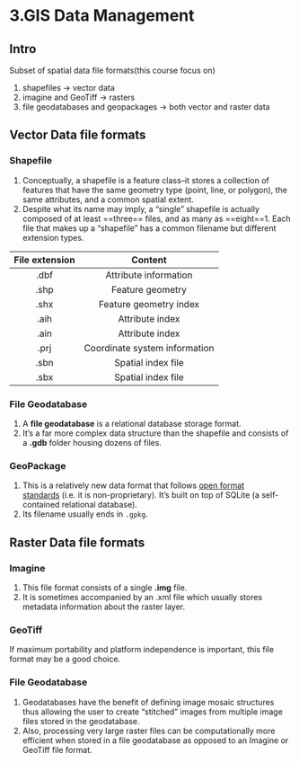 # 3.GIS Data Management

## Intro
Subset of spatial data file formats(this course focus on)
1. shapefiles -> vector data
2. imagine and GeoTiff -> rasters
3. file geodatabases and geopackages -> both vector and raster data

## Vector Data file formats
### Shapefile
1. Conceptually, a shapefile is a feature class–it stores a collection of features that have the same geometry type (point, line, or polygon), the same attributes, and a common spatial extent.
2. Despite what its name may imply, a “single” shapefile is actually composed of at least ==three== files, and as many as ==eight==1. Each file that makes up a “shapefile” has a common filename but different extension types.

| File extension |            Content            |
| :------------: | :---------------------------: |
|      .dbf      |     Attribute information     |
|      .shp      |       Feature geometry        |
|      .shx      |    Feature geometry index     |
|      .aih      |        Attribute index        |
|      .ain      |        Attribute index        |
|      .prj      | Coordinate system information |
|      .sbn      |      Spatial index file       |
|      .sbx      |      Spatial index file       |

### File Geodatabase
1. A **file geodatabase** is a relational database storage format. 
2. It’s a far more complex data structure than the shapefile and consists of a **.gdb** folder housing dozens of files.

### GeoPackage
1. This is a relatively new data format that follows [open format standards](https://en.wikipedia.org/wiki/Open_format) (i.e. it is non-proprietary). It’s built on top of SQLite (a self-contained relational database).
2. Its filename usually ends in `.gpkg`.

## Raster Data file formats
### Imagine
1. This file format consists of a single **.img** file.
2. It is sometimes accompanied by an .xml file which usually stores metadata information about the raster layer.

### GeoTiff
If maximum portability and platform independence is important, this file format may be a good choice.

### File Geodatabase
1. Geodatabases have the benefit of defining image mosaic structures thus allowing the user to create “stitched” images from multiple image files stored in the geodatabase.
2. Also, processing very large raster files can be computationally more efficient when stored in a file geodatabase as opposed to an Imagine or GeoTiff file format.
